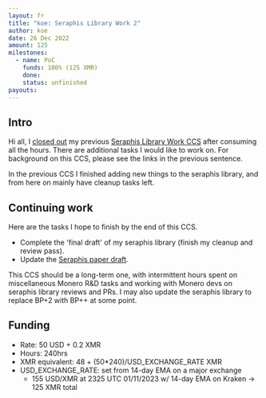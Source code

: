 ```yaml
---
layout: fr
title: "koe: Seraphis Library Work 2"
author: koe
date: 26 Dec 2022
amount: 125
milestones:
  - name: PoC
    funds: 100% (125 XMR)
    done: 
    status: unfinished
payouts:
---
```


## Intro

Hi all, I [closed out](https://repo.getmonero.org/monero-project/ccs-proposals/-/merge_requests/338#note_20190) my previous [Seraphis Library Work CCS](https://repo.getmonero.org/monero-project/ccs-proposals/-/merge_requests/338) after consuming all the hours. There are additional tasks I would like to work on. For background on this CCS, please see the links in the previous sentence.

In the previous CCS I finished adding new things to the seraphis library, and from here on mainly have cleanup tasks left.


## Continuing work

Here are the tasks I hope to finish by the end of this CCS.

- Complete the 'final draft' of my seraphis library (finish my cleanup and review pass).
- Update the [Seraphis paper draft](https://github.com/UkoeHB/Seraphis).

This CCS should be a long-term one, with intermittent hours spent on miscellaneous Monero R&D tasks and working with Monero devs on seraphis library reviews and PRs. I may also update the seraphis library to replace BP+2 with BP++ at some point.


## Funding

- Rate: 50 USD + 0.2 XMR
- Hours: 240hrs
- XMR equivalent: 48 + (50\*240)/USD\_EXCHANGE\_RATE XMR
- USD\_EXCHANGE\_RATE: set from 14-day EMA on a major exchange
  - 155 USD/XMR at 2325 UTC 01/11/2023 w/ 14-day EMA on Kraken -> 125 XMR total
